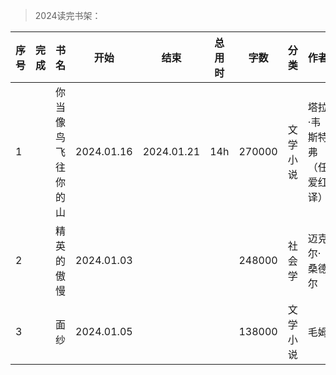 >2024读完书架：

| 序号 | 完成 | 书名 | 开始 | 结束 | 总用时 | 字数 | 分类 | 作者 | 个人评价 | 推荐 |
| --- | --- |--- |--- |--- |--- |--- |--- |--- |--- |--- |
| 1 | | 你当像鸟飞往你的山 | 2024.01.16 | 2024.01.21 | 14h | 270000 |  文学小说 | 塔拉·韦斯特弗（任爱红 译） | ⭐⭐⭐⭐⭐ | ✅ |
| 2 | | 精英的傲慢 | 2024.01.03 | | | 248000 |  社会学 | 迈克尔·桑德尔 | | |
| 3 | | 面纱 | 2024.01.05 | | | 138000 |  文学小说 | 毛姆 | | |
